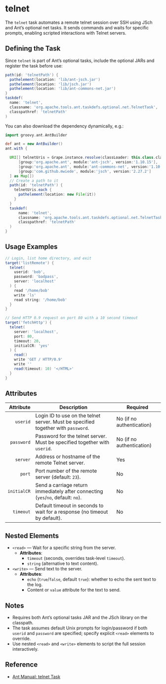 # telnet

The `telnet` task automates a remote telnet session over SSH using JSch and Ant’s optional net tasks. It sends commands and waits for specific prompts, enabling scripted interactions with Telnet servers.

## Defining the Task

Since `telnet` is part of Ant’s optional tasks, include the optional JARs and register the task before use:

```groovy
path(id: 'telnetPath') {
  pathelement(location: 'lib/ant-jsch.jar')
  pathelement(location: 'lib/jsch.jar')
  pathelement(location: 'lib/ant-commons-net.jar')
}
taskdef(
  name: 'telnet',
  classname: 'org.apache.tools.ant.taskdefs.optional.net.TelnetTask',
  classpathref: 'telnetPath'
)
```
You can also download the dependency dynamically, e.g.:
```groovy
import groovy.ant.AntBuilder

def ant = new AntBuilder()
ant.with {

  URI[] telnetUris = Grape.instance.resolve(classLoader: this.class.classLoader, [
      [group:'org.apache.ant', module:'ant-jsch', version:'1.10.15'],
      [group:'org.apache.ant', module:'ant-commons-net', version:'1.10.15'],
      [group:'com.github.mwiede', module:'jsch', version:'2.27.2']
  ] as Map[])
  // Create a path to it
  path(id: 'telnetPath') {
    telnetUris.each {
      pathelement(location: new File(it))
    }
  }
  taskdef(
      name: 'telnet',
      classname: 'org.apache.tools.ant.taskdefs.optional.net.TelnetTask',
      classpathref: 'telnetPath'
  )
}
```
## Usage Examples

```groovy
// Login, list home directory, and exit
target('listRemote') {
  telnet(
    userid: 'bob',
    password: 'badpass',
    server: 'localhost'
  ) {
    read '/home/bob'
    write 'ls'
    read string: '/home/bob'
  }
}

// Send HTTP 0.9 request on port 80 with a 10 second timeout
target('fetchHttp') {
  telnet(
    server: 'localhost',
    port: 80,
    timeout: 20,
    initialCR: 'yes'
  ) {
    read()
    write 'GET / HTTP/0.9'
    write ''
    read(timeout: 10) '</HTML>'
  }
}
```

## Attributes

|   Attribute | Description                                                                       | Required                  |
|------------:|-----------------------------------------------------------------------------------|---------------------------|
|    `userid` | Login ID to use on the telnet server. Must be specified together with `password`. | No (if no authentication) |
|  `password` | Password for the telnet server. Must be specified together with `userid`.         | No (if no authentication) |
|    `server` | Address or hostname of the remote Telnet server.                                  | Yes                       |
|      `port` | Port number of the remote server (default: `23`).                                 | No                        |
| `initialCR` | Send a carriage return immediately after connecting (`yes`/`no`, default: `no`).  | No                        |
|   `timeout` | Default timeout in seconds to wait for a response (no timeout by default).        | No                        |

## Nested Elements

- `<read>` — Wait for a specific string from the server.
  - **Attributes**:
    - `timeout` (seconds, overrides task-level `timeout`).
    - `string` (alternative to text content).
- `<write>` — Send text to the server.
  - **Attributes**:
    - `echo` (`true`/`false`, default `true`): whether to echo the sent text to the log.
    - Content or `value` attribute for the text to send.

## Notes

- Requires both Ant’s optional tasks JAR and the JSch library on the classpath.
- The task assumes default Unix prompts for login/password if both `userid` and `password` are specified; specify explicit `<read>` elements to override.
- Use nested `<read>` and `<write>` elements to script the full session interactively.

## Reference

- [Ant Manual: telnet Task](https://ant.apache.org/manual/Tasks/telnet.html)
